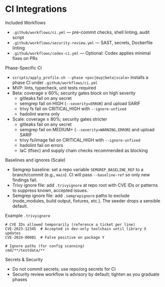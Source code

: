 # CI Integrations

Included Workflows
- `.github/workflows/ci.yml` — pre-commit checks, shell linting, audit script
- `.github/workflows/security-review.yml` — SAST, secrets, Dockerfile linting
- `.github/workflows/codex-ci.yml` — Optional: Codex applies minimal fixes on PRs

Phase-Specific CI
- `scripts/apply_profile.sh --phase <poc|mvp|beta|scale>` installs a phase CI under `.github/workflows/ci.yml`
- MVP: lints, typecheck, unit tests required
- Beta: coverage ≥ 60%; security gates block on high severity
  - gitleaks fail on any secret
  - semgrep fail on HIGH (`--severity=ERROR`) and upload SARIF
  - trivy fs fail on CRITICAL,HIGH with `--ignore-unfixed`
  - hadolint warns only
- Scale: coverage ≥ 80%; security gates stricter
  - gitleaks fail on any secret
  - semgrep fail on MEDIUM+ (`--severity=WARNING,ERROR`) and upload SARIF
  - trivy fs/image fail on CRITICAL,HIGH with `--ignore-unfixed`
  - hadolint fail on errors
  - IaC (tfsec) and supply chain checks recommended as blocking

Baselines and ignores (Scale)
- Semgrep baseline: set a repo variable `SEMGREP_BASELINE_REF` to a branch/commit (e.g., `main`). CI will pass `--baseline-ref` so only new findings fail.
- Trivy ignore file: add `.trivyignore` at repo root with CVE IDs or patterns to suppress known, accepted issues.
- Semgrep ignore file: add `.semgrepignore` paths to exclude (node_modules, build output, fixtures, etc.). The seeder drops a sensible default.

Example `.trivyignore`
```text
# CVE IDs allowed temporarily (reference a ticket per line)
CVE-2023-12345  # Accepted in dev-only toolchain until library X updates
CVE-2024-00001  # False positive on package Y

# Ignore paths (for config scanning)
cmd/**/testdata/**
```

Secrets & Security
- Do not commit secrets; use repo/org secrets for CI
- Security review workflow is advisory by default; tighten as you graduate phases
